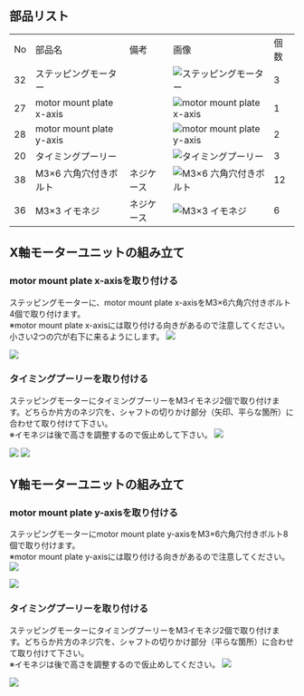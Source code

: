 ## 部品リスト
<table class="packing-list">
<tbody>
<tr>
<td>No</td>
<td>部品名</td>
<td>備考</td>
<td class="packing-img">画像</td>
<td>個数</td>
</tr>
<tr>
<td>32</td>
<td>ステッピングモーター</td>
<td></td>
<td><img src="./images/02/p1.jpg" alt="ステッピングモーター"></td>
<td>3</td>
</tr>
<tr>
<td>27</td>
<td>motor mount plate x-axis</td>
<td></td>
<td><img src="./images/02/p2.jpg" alt="motor mount plate x-axis"></td>
<td>1</td>
</tr>
<tr>
<td>28</td>
<td>motor mount plate y-axis</td>
<td></td>
<td><img src="./images/02/p3.jpg" alt="motor mount plate y-axis"></td>
<td>2</td>
</tr>
<tr>
<td>20</td>
<td>タイミングプーリー</td>
<td></td>
<td><img src="./images/02/p4.jpg" alt="タイミングプーリー"></td>
<td>3</td>
</tr>
<tr>
<td>38</td>
<td>M3&times;6 六角穴付きボルト</td>
<td>ネジケース</td>
<td><img src="./images/02/p5.jpg" alt="M3&times;6 六角穴付きボルト"></td>
<td>12</td>
</tr>
<tr>
<td>36</td>
<td>M3&times;3 イモネジ</td>
<td>ネジケース</td>
<td><img src="./images/02/p6.jpg" alt="M3&times;3 イモネジ"></td>
<td>6</td>
</tr>
</tbody>
</table>

## X軸モーターユニットの組み立て
### motor mount plate x-axisを取り付ける
ステッピングモーターに、motor mount plate x-axisをM3&times;6六角穴付きボルト4個で取り付けます。  
※motor mount plate x-axisには取り付ける向きがあるので注意してください。小さい2つの穴が右下に来るようにします。
<img src="./images/02/mini-300mm_02_01.jpg">

<img src="./images/02/mini-300mm_02_02.jpg">

### タイミングプーリーを取り付ける
ステッピングモーターにタイミングプーリーをM3イモネジ2個で取り付けます。どちらか片方のネジ穴を、シャフトの切りかけ部分（矢印、平らな箇所）に合わせて取り付けて下さい。  
※イモネジは後で高さを調整するので仮止めして下さい。
<img src="./images/02/mini-300mm_02_03.jpg">

<img src="./images/02/mini-300mm_02_04.jpg">

<img src="./images/02/mini-300mm_02_05.jpg">

## Y軸モーターユニットの組み立て
### motor mount plate y-axisを取り付ける
ステッピングモーターにmotor mount plate y-axisをM3&times;6六角穴付きボルト8個で取り付けます。  
※motor mount plate y-axisには取り付ける向きがあるので注意してください。
<img src="./images/02/mini-300mm_02_06.jpg">

<img src="./images/02/mini-300mm_02_07.jpg">

### タイミングプーリーを取り付ける
ステッピングモーターにタイミングプーリーをM3イモネジ2個で取り付けます。どちらか片方のネジ穴を、シャフトの切りかけ部分（平らな箇所）に合わせて取り付けて下さい。    
※イモネジは後で高さを調整するので仮止めしてください。
<img src="./images/02/mini-300mm_02_09.jpg">

<img src="./images/02/mini-300mm_02_08.jpg">
